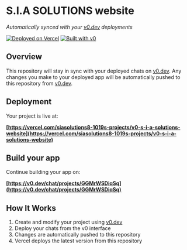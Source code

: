 # S.I.A SOLUTIONS website

*Automatically synced with your [v0.dev](https://v0.dev) deployments*

[![Deployed on Vercel](https://img.shields.io/badge/Deployed%20on-Vercel-black?style=for-the-badge&logo=vercel)](https://vercel.com/siasolutions8-1019s-projects/v0-s-i-a-solutions-website)
[![Built with v0](https://img.shields.io/badge/Built%20with-v0.dev-black?style=for-the-badge)](https://v0.dev/chat/projects/GGMrWSDiqSq)

## Overview

This repository will stay in sync with your deployed chats on [v0.dev](https://v0.dev).
Any changes you make to your deployed app will be automatically pushed to this repository from [v0.dev](https://v0.dev).

## Deployment

Your project is live at:

**[https://vercel.com/siasolutions8-1019s-projects/v0-s-i-a-solutions-website](https://vercel.com/siasolutions8-1019s-projects/v0-s-i-a-solutions-website)**

## Build your app

Continue building your app on:

**[https://v0.dev/chat/projects/GGMrWSDiqSq](https://v0.dev/chat/projects/GGMrWSDiqSq)**

## How It Works

1. Create and modify your project using [v0.dev](https://v0.dev)
2. Deploy your chats from the v0 interface
3. Changes are automatically pushed to this repository
4. Vercel deploys the latest version from this repository